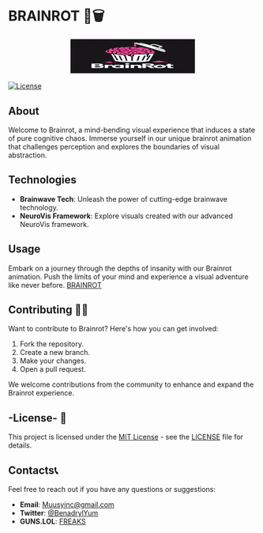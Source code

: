 # **BRAINROT 🧠🗑️**

<p align="center">
  <img src="Brainrot.jpg" alt="Brainrot" width="50%">
</p>

[![License](https://img.shields.io/badge/License-MIT-blue.svg?style=for-the-badge)](LICENSE)

## About

Welcome to Brainrot, a mind-bending visual experience that induces a state of pure cognitive chaos. Immerse yourself in our unique brainrot animation that challenges perception and explores the boundaries of visual abstraction.

## Technologies

- **Brainwave Tech**: Unleash the power of cutting-edge brainwave technology.
- **NeuroVis Framework**: Explore visuals created with our advanced NeuroVis framework.

## Usage

Embark on a journey through the depths of insanity with our Brainrot animation. Push the limits of your mind and experience a visual adventure like never before. [BRAINROT](https://ffuv.github.io/BRAINROT)

## Contributing 🧑‍💻

Want to contribute to Brainrot? Here's how you can get involved:

1. Fork the repository.
2. Create a new branch.
3. Make your changes.
4. Open a pull request.

We welcome contributions from the community to enhance and expand the Brainrot experience.

## -License- 📃
 
This project is licensed under the [MIT License](LICENSE) - see the [LICENSE](LICENSE) file for details.

## Contacts📞

Feel free to reach out if you have any questions or suggestions:

- **Email**: Muusyinc@gmail.com
- **Twitter**: [@BenadrylYum](https://twitter.com/BenadrylYum)
- **GUNS.LOL**: [FREAKS](https://guns.lol/freaks)
